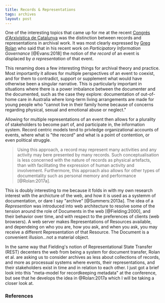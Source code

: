 ```yaml
---
title: Records & Representations
tags: archives
layout: post
---
```


One of the interesting topics that came up for me at the recent [Congrés
d'Arxivística de Catalunya] was the distinction between records and
representations in archival work. It was most clearly expressed by [Greg Rolan]
who said that in his recent work on *Participatory Information Governance*
[@Evans:2018] the notion of *the record* of an event is displaced by *a
representation* of that event.

This renaming does a few interesting things for archival theory and practice.
Most importantly it allows for multiple perspectives of an event to coexist, and
for them to contradict, support or supplement what would have otherwise been a
singular narrative. This is particularly important in situations where there is
a power imbalance between the documenter and the documented, such as the case
they explore: documentation of out-of-home care in Australia where long-term
living arrangements are made for young people who "cannot live in their family
home because of concerns regarding physical, sexual and emotional abuse or
neglect." 

Allowing for multiple representations of an event then allows for a plurality of
stakeholders to become part of, and participate in, the information system.
Record centric models tend to privledge organizational accounts of events, where
what is "the record" and what is a point of contention, or even political
struggle.

> Using this approach, a record may represent many activities and any 
> activity may bere presented by many records. Such conceptualisation 
> is less concerned with the nature of records as physical artefacts, 
> than with facilitating the expression of human activity and involvement.
> Furthermore, this approach also allows for other types of documentality 
> such as personal memory and performance [@Rolan:2017a].

This is doubly interesting to me because it folds in with my own research
interest with the archicture of the web, and how it is used as a systemm of
documentation, or dare I say "archive" [@Summers:2013a]. The idea of a
*Represention* was introduced into web architecture to resolve some of the
tension around the role of Documents in the web [@Fielding:2000], and their
behavior over time, and with respect to the preferences of clients (web
browsers). A web server makes Representations of Resources available, and
dependeing on who you are, how you ask, and when you ask, you may receive a
different Representation of that Resource. The Document is a convenient
illusion...not a material object.

In the same way that Fielding's notion of Representational State Transfer (REST)
decenters the web from being a system for document transfer, Rolan et al. are
asking us to consider archives as less about collections of records, and more as
processual systems where events, their representations, and their stakeholders
exist in time and in relation to each other. I just got a brief look into this
"meta-model for recordkeeping metadata" at the conference, but see that he
develops the idea in @Rolan:2017a which I will be taking a closer look at.

[Congrés d'Arxivística de Catalunya]: http://arxivers.cat/
[Greg Rolan]: https://research.monash.edu/en/persons/greg-rolan

### References

